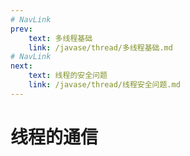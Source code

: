 ```yaml
---
# NavLink
prev:
    text: 多线程基础
    link: /javase/thread/多线程基础.md
# NavLink
next:
    text: 线程的安全问题
    link: /javase/thread/线程安全问题.md
---
```

# 线程的通信
